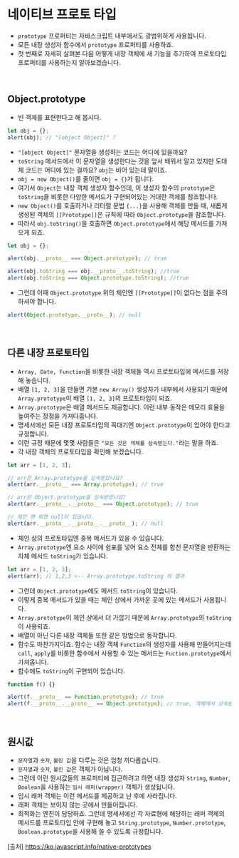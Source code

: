 # 네이티브 프로토 타입

- `prototype` 프로퍼티는 자바스크립트 내부에서도 광범위하게 사용됩니다.
- 모든 내장 생성자 함수에서 `prototype` 프로퍼티를 사용하죠.
- 첫 번째로 자세히 살펴본 다음 어떻게 내장 객체에 새 기능을 추가하여 프로토타입 프로퍼티를 사용하는지 알아보겠습니다.

<br>

## Object.prototype

- 빈 객체를 표현한다고 해 봅시다.

```js
let obj = {};
alert(obj); // "[object Object]" ?
```

- `"[object Object]"` 문자열을 생성하는 코드는 어디에 있을까요?
- `toString` 메서드에서 이 문자열을 생성한다는 것을 앞서 배워서 알고 있지만 도대체 코드는 어디에 있는 걸까요? `obj`는 비어 있는데 말이죠.
- `obj = new Object()`를 줄이면 `obj = {}`가 됩니다.
- 여기서 `Object`는 내장 객체 생성자 함수인데, 이 생성자 함수의 `prototype`은 `toString`을 비롯한 다양한 메서드가 구현되어있는 거대한 객체를 참조합니다.
- `new Object()`를 호출하거나 리터럴 문법 `{...}`을 사용해 객체를 만들 때, 새롭게 생성된 객체의 `[[Prototype]]`은 규칙에 따라 `Object.prototype`을 참조합니다.
- 따라서 `obj.toString()`을 호출하면 `Object.prototype`에서 해당 메서드를 가져오게 되죠.

```js
let obj = {};

alert(obj.__proto__ === Object.prototype); // true

alert(obj.toString === obj.__proto__.toString); //true
alert(obj.toString === Object.prototype.toString); //true
```

- 그런데 이때 `Object.prototype` 위의 체인엔 `[[Prototype]]`이 없다는 점을 주의하셔야 합니다.

```js
alert(Object.prototype.__proto__); // null
```

<br>

## 다른 내장 프로토타입

- `Array, Date, Function`을 비롯한 내장 객체들 역시 프로토타입에 메서드를 저장해 놓습니다.
- 배열 `[1, 2, 3]`을 만들면 기본 `new Array()` 생성자가 내부에서 사용되기 때문에 `Array.prototype`이 배열 `[1, 2, 3]`의 프로토타입이 되죠.
- `Array.prototype`은 배열 메서드도 제공합니다. 이런 내부 동작은 메모리 효율을 높여주는 장점을 가져다줍니다.
- 명세서에선 모든 내장 프로토타입의 꼭대기엔 `Object.prototype`이 있어야 한다고 규정합니다.
- 이런 규정 때문에 몇몇 사람들은 `"모든 것은 객체를 상속받는다."`라는 말을 하죠.
- 각 내장 객체의 프로토타입을 확인해 보겠습니다.

```js
let arr = [1, 2, 3];

// arr은 Array.prototype을 상속받았나요?
alert(arr.__proto__ === Array.prototype); // true

// arr은 Object.prototype을 상속받았나요?
alert(arr.__proto__.__proto__ === Object.prototype); // true

// 체인 맨 위엔 null이 있습니다.
alert(arr.__proto__.__proto__.__proto__); // null
```

- 체인 상의 프로토타입엔 중복 메서드가 있을 수 있습니다.
- `Array.prototype`엔 요소 사이에 쉼표를 넣어 요소 전체를 합친 문자열을 반환하는 자체 메서드 `toString`가 있습니다.

```js
let arr = [1, 2, 3];
alert(arr); // 1,2,3 <-- Array.prototype.toString 의 결과
```

- 그런데 `Object.prototype`에도 메서드 `toString`이 있습니다.
- 이렇게 중복 메서드가 있을 때는 체인 상에서 가까운 곳에 있는 메서드가 사용됩니다.
- `Array.prototype`이 체인 상에서 더 가깝기 때문에 `Array.prototype`의 `toString`이 사용되죠.
- 배열이 아닌 다른 내장 객체들 또한 같은 방법으로 동작합니다.
- 함수도 마찬가지이죠. 함수는 내장 객체 `Function`의 생성자를 사용해 만들어지는데 `call`, `apply`를 비롯한 함수에서 사용할 수 있는 메서드는 `Fuction.prototype`에서 가져옵니다.
- 함수에도 `toString`이 구현되어 있습니다.

```js
function f() {}

alert(f.__proto__ == Function.prototype); // true
alert(f.__proto__.__proto__ == Object.prototype); // true, 객체에서 상속받음
```

<br>

## 원시값

- `문자열`과 `숫자`, `불린 값`을 다루는 것은 엄청 까다롭습니다.
- `문자열`과 `숫자`, `불린 값`은 객체가 아닙니다.
- 그런데 이런 원시값들의 프로퍼티에 접근하려고 하면 내장 생성자 `String`, `Number`, `Boolean`을 사용하는 `임시 래퍼(wrapper)` 객체가 생성됩니다.
- 임시 래퍼 객체는 이런 메서드를 제공하고 난 후에 사라집니다.
- 래퍼 객체는 보이지 않는 곳에서 만들어집니다.
- 최적화는 엔진이 담당하죠. 그런데 명세서에선 각 자료형에 해당하는 래퍼 객체의 메서드를 프로토타입 안에 구현해 놓고 `String.prototype`, `Number.prototype`, `Boolean.prototype`을 사용해 쓸 수 있도록 규정합니다.

[출처]
https://ko.javascript.info/native-prototypes
